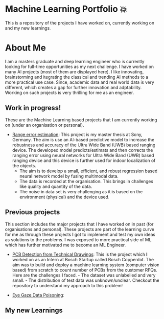 # Machine Learning Portfolio 💥
This is a repository of the projects I have worked on, currently working on and my new learnings.

# About Me
I am a masters graduate and deep learning engineer who is currently looking for full-time opportunities as my next challenge. I have worked on many AI projects (most of them are displayed here). I like innovating, brainstorming and itegrating the classical and trending AI methods to a more practical use case. Since, academic data and real world data is very different, which creates a gap for further innovation and adptability. Working on such projects is very thrilling for me as an engineer. 

## Work in progress!
These are the Machine Learning based projects that I am currently working on (under an organisation or personal).
- [Range error estimation](https://github.com/ayush939/DNN-based-ranging-quality-prediction-): This project is my master thesis at Sony, Germany. The aim is use an AI-based predictive model to increase the robustness and accuracy of the Ultra Wide Band (UWB) based ranging device. The developed model predicts/estimats and then corrects the ranging error using neural networks for Ultra Wide Band (UWB) based ranging device and this device is further used for indoor localization of the objects.
    - The aim is to develop a small, efficient, and robust regression based neural network model by fusing multimodal data.
    - The data is recorded at the organisation. This brings in challenges like quality and quantity of the data.
    - The noise in data set is very challenging as it is based on the environment (physical) and the device used.
  
## Previous projects
This section includes the major projects that I have worked on in past (for organisations and personal). These projects are part of the learning curve for me as through these projects I got to implement and test my own ideas as solutions to the problems. I was exposed to more practical side of ML which has further motivated me to become an ML Engineer.

- [PCB Detection from Technical Drawings](https://github.com/ayush939/PCB-Detection-MLOps.git): This is the project which I worked on as an Intern at Bosch Startup called Bosch Copperdot. The aim was to build and deploy a machine learning system (computer vision based) from scratch to count number of PCBs from the customer RFQs. Here are the challenges I faced.
        - The dataset was unlabelled and very small.
        - The distribution of test data was unknown/unclear.
Checkout the repository to understand my approach to this problem!

 - [Eye Gaze Data Poisoning](): 
    

## My new Learnings
